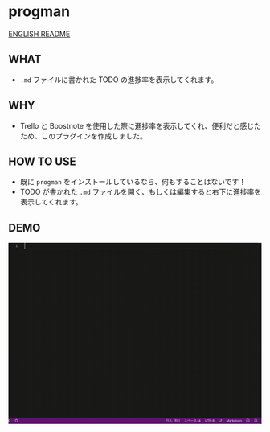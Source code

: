 # progman

[ENGLISH README](./README_EN.md)

## WHAT

- `.md` ファイルに書かれた TODO の進捗率を表示してくれます。

## WHY

- Trello と Boostnote を使用した際に進捗率を表示してくれ、便利だと感じたため、このプラグインを作成しました。

## HOW TO USE

- 既に `progman` をインストールしているなら、何もすることはないです！
- TODO が書かれた `.md` ファイルを開く、もしくは編集すると右下に進捗率を表示してくれます。

## DEMO

![](./demo/demo.gif)

